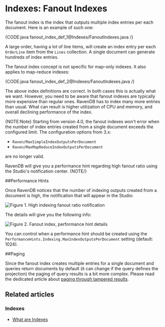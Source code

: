 # Indexes: Fanout Indexes

The fanout index is the index that outputs multiple index entries per each document. Here is an example of such one:

{CODE:java fanout_index_def_1@Indexes/FanoutIndexes.java /}

A large order, having a lot of line items, will create an index entry per each `OrderLine` item from the `Lines` collection. A single document can generate hundreds of index entries.

The fanout index concept is not specific for map-only indexes. It also applies to map-reduce indexes:

{CODE:java fanout_index_def_2@Indexes/FanoutIndexes.java /}

The above index definitions are correct. In both cases this is actually what we want. However, you need to be aware that fanout indexes are typically more expensive than regular ones.
RavenDB has to index many more entries than usual. What can result is higher utilization of CPU and memory, and overall declining performance of the index.

{NOTE:Note}
Starting from version 4.0, the fanout indexes won't error when the number of index entries created from a single document exceeds the configured limit. The configuration options from 3.x:

- `Raven/MaxSimpleIndexOutputsPerDocument` 
- `Raven/MaxMapReduceIndexOutputsPerDocument` 

are no longer valid.

RavenDB will give you a performance hint regarding high fanout ratio using the Studio's notification center.
{NOTE/}


##Performance Hints

Once RavenDB notices that the number of indexing outputs created from a document is high, the notification that will appear in the Studio:

![Figure 1. High indexing fanout ratio notification](images/fanout-index-performance-hint-1.png "High indexing fanout ratio notification")

The details will give you the following info:

![Figure 2. Fanout index, performance hint details](images/fanout-index-performance-hint-2.png "Fanout index, performance hint details")

You can control when a performance hint should be created using the `PerformanceHints.Indexing.MaxIndexOutputsPerDocument` setting (default: 1024).

##Paging 

Since the fanout index creates multiple entries for a single document and queries return documents by default (it can change if the query defines the projection) the paging of query results
is a bit more complex. Please read the dedicated article about [paging through tampered results](../indexes/querying/paging#paging-through-tampered-results).

## Related articles

### Indexes

- [What are Indexes](../indexes/what-are-indexes)
